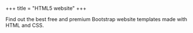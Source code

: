 +++
title = "HTML5 website"
+++

Find out the best free and premium Bootstrap website templates made with HTML and CSS.
